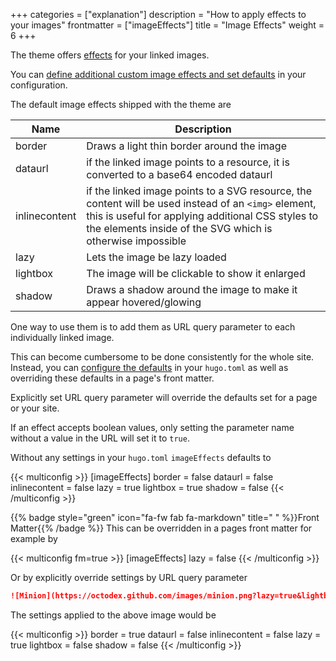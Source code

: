 +++
categories = ["explanation"]
description = "How to apply effects to your images"
frontmatter = ["imageEffects"]
title = "Image Effects"
weight = 6
+++

The theme offers [effects](authoring/markdown#image-effects) for your linked images.

You can [define additional custom image effects and set defaults](configuration/customization/imageeffects) in your configuration.

The default image effects shipped with the theme are

| Name          | Description                                                       |
| ------------- | ----------------------------------------------------------------- |
| border        | Draws a light thin border around the image                        |
| dataurl       | if the linked image points to a resource, it is converted to a base64 encoded dataurl |
| inlinecontent | if the linked image points to a SVG resource, the content will be used instead of an `<img>` element, this is useful for applying additional CSS styles to the elements inside of the SVG which is otherwise impossible |
| lazy          | Lets the image be lazy loaded                                     |
| lightbox      | The image will be clickable to show it enlarged                   |
| shadow        | Draws a shadow around the image to make it appear hovered/glowing |

One way to use them is to add them as URL query parameter to each individually linked image.

This can become cumbersome to be done consistently for the whole site. Instead, you can [configure the defaults](configuration/customization/imageeffects) in your `hugo.toml` as well as overriding these defaults in a page's front matter.

Explicitly set URL query parameter will override the defaults set for a page or your site.

If an effect accepts boolean values, only setting the parameter name without a value in the URL will set it to `true`.

Without any settings in your `hugo.toml` `imageEffects` defaults to

{{< multiconfig >}}
[imageEffects]
  border = false
  dataurl = false
  inlinecontent = false
  lazy = true
  lightbox = true
  shadow = false
{{< /multiconfig >}}

{{% badge style="green" icon="fa-fw fab fa-markdown" title=" " %}}Front Matter{{% /badge %}} This can be overridden in a pages front matter for example by

{{< multiconfig fm=true >}}
[imageEffects]
  lazy = false
{{< /multiconfig >}}

Or by explicitly override settings by URL query parameter

````md {title="URL"}
![Minion](https://octodex.github.com/images/minion.png?lazy=true&lightbox=false)
````

The settings applied to the above image would be

{{< multiconfig >}}
border = true
dataurl = false
inlinecontent = false
lazy = true
lightbox = false
shadow = false
{{< /multiconfig >}}
